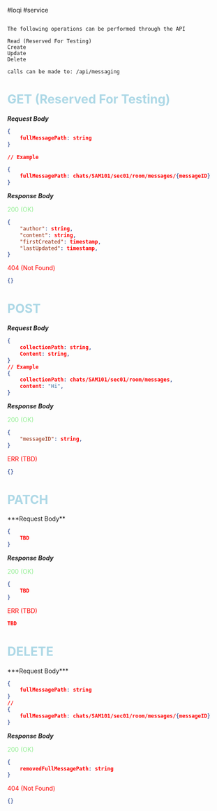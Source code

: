 #loqi #service

```

The following operations can be performed through the API

Read (Reserved For Testing)
Create
Update
Delete

calls can be made to: /api/messaging

```

<h1><font style="color:lightblue">GET (Reserved For Testing)</font></h1>

***Request Body***

```json
{
	fullMessagePath: string
}

// Example

{
	fullMessagePath: chats/SAM101/sec01/room/messages/{messageID}
}
```

***Response Body***

<font style="color:lightgreen">200 (OK)</font>
```json
{
    "author": string,
    "content": string,
    "firstCreated": timestamp,
    "lastUpdated": timestamp,
}
```
<font style="color:red">404 (Not Found)</font>
```json
{}
```

<h1><font style="color:lightblue">POST</font></h1>

***Request Body***

```json
{
	collectionPath: string,
	Content: string,
}
// Example
{
	collectionPath: chats/SAM101/sec01/room/messages,
	content: "Hi",
}
```

***Response Body***

<font style="color:lightgreen">200 (OK)</font>
```json
{
    "messageID": string,
}
```
<font style="color:red">ERR (TBD)</font>
```json
{}
```

<h1><font style="color:lightblue">PATCH</font></h1>
***Request Body**

```json
{
	TBD
}
```

***Response Body***

<font style="color:lightgreen">200 (OK)</font>
```json
{
    TBD
}
```
<font style="color:red">ERR (TBD)</font>
```json
TBD
```

<h1><font style="color:lightblue">DELETE</font></h1>
***Request Body***

```json
{
	fullMessagePath: string
}
//
{
	fullMessagePath: chats/SAM101/sec01/room/messages/{messageID}
}
```

***Response Body***

<font style="color:lightgreen">200 (OK)</font>
```json
{
    removedFullMessagePath: string
}
```
<font style="color:red">404 (Not Found)</font>
```json
{}
```

